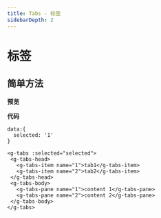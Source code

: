 ```yaml
---
title: Tabs - 标签
sidebarDepth: 2
---
```


# 标签

<h2>简单方法</h2>

**预览** 

<ClientOnly>
<tabs-demos></tabs-demos>
</ClientOnly>

**代码**

```vue
data:{
  selected: '1'
}

<g-tabs :selected="selected">
 <g-tabs-head>
   <g-tabs-item name="1">tab1</g-tabs-item>
   <g-tabs-item name="2">tab2</g-tabs-item>
 </g-tabs-head>
 <g-tabs-body>
   <g-tabs-pane name="1">content 1</g-tabs-pane>
   <g-tabs-pane name="2">content 2</g-tabs-pane>
 </g-tabs-body>
</g-tabs>
```